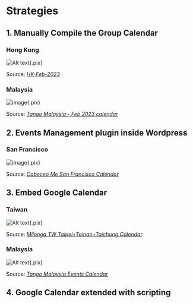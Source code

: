 ---
---


<!--![s](/portrait-1.jpg)-->
<style>.pix {
  width: 500px; border: 2px solid #EECCAA;
}</style>

# Strategies



## 1. Manually Compile the Group Calendar

### Hong Kong


![Alt text](/res/hk-feb-2023.jpg){.pix}

Source: _[HK-Feb-2023](https://www.facebook.com/groups/2282127425441458/posts/3438537299800459/)_

### Malaysia

![image](/res/146-tm-calendar-02-february-2023.jpg){.pix}

Source: _[Tango Malaysia - Feb 2023 calendar](https://tangomalaysia.wordpress.com/2023/02/13/argentine-tango-love-is-in-the-air-valentines-week-of-milongas/)_


## 2. Events Management plugin inside Wordpress

### San Francisco

![image](/res/cabeceo.png){.pix}

Source: _[Cabeceo Me San Francisco Calendar](https://cabeceo.me/)_


## 3. Embed Google Calendar

### Taiwan

![Alt text](/res/twcal.png){.pix}

Source: _[Milonga TW Taipei+Tainan+Taichung Calendar](https://milonga.tw/)_

### Malaysia

![Alt text](/res/mycal.png){.pix}

Source: _[Tango Malaysia Events Calendar](https://tangomalaysia.wordpress.com/events-calendar/)_

## 4. Google Calendar extended with scripting

###



